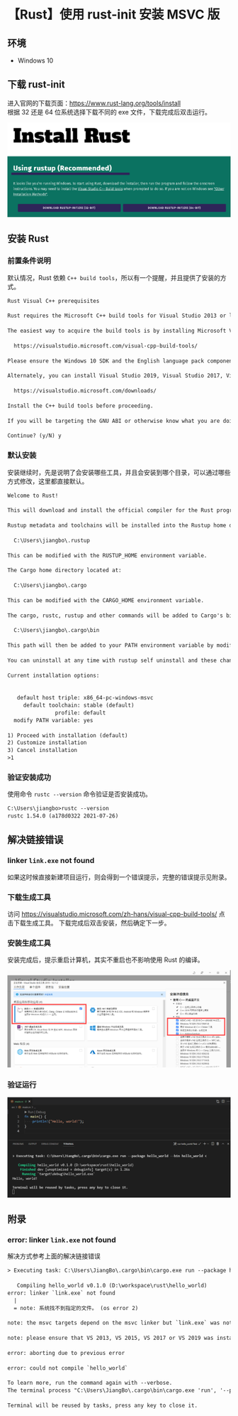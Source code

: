 # 【Rust】使用 rust-init 安装 MSVC 版

## 环境

- Windows 10

## 下载 rust-init

进入官网的下载页面：<https://www.rust-lang.org/tools/install>  
根据 32 还是 64 位系统选择下载不同的 exe 文件，下载完成后双击运行。

![下载 rust-init][1]

## 安装 Rust

### 前置条件说明

默认情况，Rust 依赖 `C++ build tools`，所以有一个提醒，并且提供了安装的方式。

```txt
Rust Visual C++ prerequisites

Rust requires the Microsoft C++ build tools for Visual Studio 2013 or later, but they don't seem to be installed.

The easiest way to acquire the build tools is by installing Microsoft Visual C++ Build Tools 2019 which provides just the Visual C++ build tools:

  https://visualstudio.microsoft.com/visual-cpp-build-tools/

Please ensure the Windows 10 SDK and the English language pack components are included when installing the Visual C++ Build Tools.

Alternately, you can install Visual Studio 2019, Visual Studio 2017, Visual Studio 2015, or Visual Studio 2013 and during install select the "C++ tools":

  https://visualstudio.microsoft.com/downloads/

Install the C++ build tools before proceeding.

If you will be targeting the GNU ABI or otherwise know what you are doing then it is fine to continue installation without the build tools, but otherwise, install the C++ build tools before proceeding.

Continue? (y/N) y
```

### 默认安装

安装继续时，先是说明了会安装哪些工具，并且会安装到哪个目录，可以通过哪些方式修改，这里都直接默认。

```txt
Welcome to Rust!

This will download and install the official compiler for the Rust programming language, and its package manager, Cargo.

Rustup metadata and toolchains will be installed into the Rustup home directory, located at:

  C:\Users\jiangbo\.rustup

This can be modified with the RUSTUP_HOME environment variable.

The Cargo home directory located at:

  C:\Users\jiangbo\.cargo

This can be modified with the CARGO_HOME environment variable.

The cargo, rustc, rustup and other commands will be added to Cargo's bin directory, located at:

  C:\Users\jiangbo\.cargo\bin

This path will then be added to your PATH environment variable by modifying the HKEY_CURRENT_USER/Environment/PATH registry key.

You can uninstall at any time with rustup self uninstall and these changes will be reverted.

Current installation options:


   default host triple: x86_64-pc-windows-msvc
     default toolchain: stable (default)
               profile: default
  modify PATH variable: yes

1) Proceed with installation (default)
2) Customize installation
3) Cancel installation
>1
```

### 验证安装成功

使用命令 `rustc --version` 命令验证是否安装成功。

```txt
C:\Users\jiangbo>rustc --version
rustc 1.54.0 (a178d0322 2021-07-26)
```

## 解决链接错误

### linker `link.exe` not found

如果这时候直接新建项目运行，则会得到一个错误提示，完整的错误提示见附录。

### 下载生成工具

访问 <https://visualstudio.microsoft.com/zh-hans/visual-cpp-build-tools/> 点击下载生成工具。
下载完成后双击安装，然后确定下一步。

### 安装生成工具

安装完成后，提示重启计算机，其实不重启也不影响使用 Rust 的编译。

![install build tool][2]

### 验证运行

![rust compile msvc][3]

## 附录

### error: linker `link.exe` not found

解决方式参考上面的解决链接错误

```txt
> Executing task: C:\Users\JiangBo\.cargo\bin\cargo.exe run --package hello_world --bin hello_world <

   Compiling hello_world v0.1.0 (D:\workspace\rust\hello_world)
error: linker `link.exe` not found
  |
  = note: 系统找不到指定的文件。 (os error 2)

note: the msvc targets depend on the msvc linker but `link.exe` was not found

note: please ensure that VS 2013, VS 2015, VS 2017 or VS 2019 was installed with the Visual C++ option

error: aborting due to previous error

error: could not compile `hello_world`

To learn more, run the command again with --verbose.
The terminal process "C:\Users\JiangBo\.cargo\bin\cargo.exe 'run', '--package', 'hello_world', '--bin', 'hello_world'" terminated with exit code: 101.

Terminal will be reused by tasks, press any key to close it.
```

[1]: images/download-rust-init.png
[2]: images/install-build-tool.png
[3]: images/rustc-compile-msvc.png
